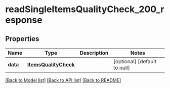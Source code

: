 # readSingleItemsQualityCheck_200_response

## Properties
Name | Type | Description | Notes
------------ | ------------- | ------------- | -------------
**data** | [**ItemsQualityCheck**](.md) |  | [optional] [default to null]

[[Back to Model list]](../README.md#documentation-for-models) [[Back to API list]](../README.md#documentation-for-api-endpoints) [[Back to README]](../README.md)


